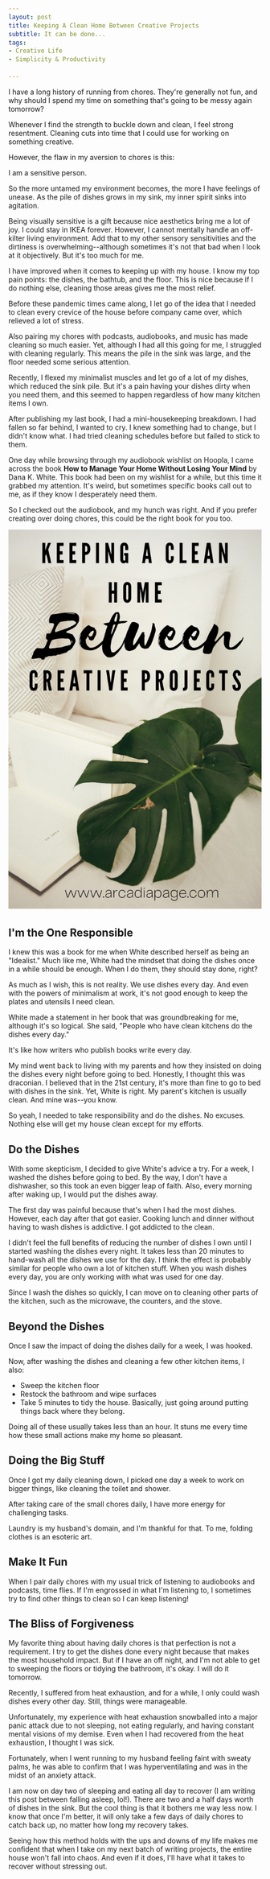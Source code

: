 ```yaml
---
layout: post
title: Keeping A Clean Home Between Creative Projects
subtitle: It can be done...
tags:
- Creative Life
- Simplicity & Productivity

---
```

I have a long history of running from chores. They're generally not fun, and why should I spend my time on something that's going to be messy again tomorrow?

Whenever I find the strength to buckle down and clean, I feel strong resentment. Cleaning cuts into time that I could use for working on something creative.

However, the flaw in my aversion to chores is this:

I am a sensitive person.

So the more untamed my environment becomes, the more I have feelings of unease. As the pile of dishes grows in my sink, my inner spirit sinks into agitation.

Being visually sensitive is a gift because nice aesthetics bring me a lot of joy. I could stay in IKEA forever. However, I cannot mentally handle an off-kilter living environment. Add that to my other sensory sensitivities and the dirtiness is overwhelming--although sometimes it's not that bad when I look at it objectively. But it's too much for me.

I have improved when it comes to keeping up with my house. I know my top pain points: the dishes, the bathtub, and the floor. This is nice because if I do nothing else, cleaning those areas gives me the most relief.

Before these pandemic times came along, I let go of the idea that I needed to clean every crevice of the house before company came over, which relieved a lot of stress.

Also pairing my chores with podcasts, audiobooks, and music has made cleaning so much easier. Yet, although I had all this going for me, I struggled with cleaning regularly. This means the pile in the sink was large, and the floor needed some serious attention.

Recently, I flexed my minimalist muscles and let go of a lot of my dishes, which reduced the sink pile. But it's a pain having your dishes dirty when you need them, and this seemed to happen regardless of how many kitchen items I own.

After publishing my last book, I had a mini-housekeeping breakdown. I had fallen so far behind, I wanted to cry. I knew something had to change, but I didn't know what. I had tried cleaning schedules before but failed to stick to them.

One day while browsing through my audiobook wishlist on Hoopla, I came across the book **How to Manage Your Home Without Losing Your Mind** by Dana K. White. This book had been on my wishlist for a while, but this time it grabbed my attention. It's weird, but sometimes specific books call out to me, as if they know I desperately need them.

So I checked out the audiobook, and my hunch was right. And if you prefer creating over doing chores, this could be the right book for you too.

![](/uploads/keeping-a-clean-home.png)

## I'm the One Responsible

I knew this was a book for me when White described herself as being an "Idealist." Much like me, White had the mindset that doing the dishes once in a while should be enough. When I do them, they should stay done, right?

As much as I wish, this is not reality. We use dishes every day. And even with the powers of minimalism at work, it's not good enough to keep the plates and utensils I need clean.

White made a statement in her book that was groundbreaking for me, although it's so logical. She said, "People who have clean kitchens do the dishes every day."

It's like how writers who publish books write every day.

My mind went back to living with my parents and how they insisted on doing the dishes every night before going to bed. Honestly, I thought this was draconian. I believed that in the 21st century, it's more than fine to go to bed with dishes in the sink. Yet, White is right. My parent's kitchen is usually clean. And mine was--you know.

So yeah, I needed to take responsibility and do the dishes. No excuses. Nothing else will get my house clean except for my efforts.

## Do the Dishes

With some skepticism, I decided to give White's advice a try. For a week, I washed the dishes before going to bed. By the way, I don't have a dishwasher, so this took an even bigger leap of faith. Also, every morning after waking up, I would put the dishes away.

The first day was painful because that's when I had the most dishes. However, each day after that got easier. Cooking lunch and dinner without having to wash dishes is addictive. I got addicted to the clean.

I didn't feel the full benefits of reducing the number of dishes I own until I started washing the dishes every night. It takes less than 20 minutes to hand-wash all the dishes we use for the day. I think the effect is probably similar for people who own a lot of kitchen stuff. When you wash dishes every day, you are only working with what was used for one day.

Since I wash the dishes so quickly, I can move on to cleaning other parts of the kitchen, such as the microwave, the counters, and the stove.

## Beyond the Dishes

Once I saw the impact of doing the dishes daily for a week, I was hooked.

Now, after washing the dishes and cleaning a few other kitchen items, I also:

* Sweep the kitchen floor
* Restock the bathroom and wipe surfaces
* Take 5 minutes to tidy the house. Basically, just going around putting things back where they belong.

Doing all of these usually takes less than an hour. It stuns me every time how these small actions make my home so pleasant.

## Doing the Big Stuff

Once I got my daily cleaning down, I picked one day a week to work on bigger things, like cleaning the toilet and shower.

After taking care of the small chores daily, I have more energy for challenging tasks.

Laundry is my husband's domain, and I'm thankful for that. To me, folding clothes is an esoteric art.

## Make It Fun

When I pair daily chores with my usual trick of listening to audiobooks and podcasts, time flies. If I'm engrossed in what I'm listening to, I sometimes try to find other things to clean so I can keep listening!

## The Bliss of Forgiveness

My favorite thing about having daily chores is that perfection is not a requirement. I try to get the dishes done every night because that makes the most household impact. But if I have an off night, and I'm not able to get to sweeping the floors or tidying the bathroom, it's okay. I will do it tomorrow.

Recently, I suffered from heat exhaustion, and for a while, I only could wash dishes every other day. Still, things were manageable.

Unfortunately, my experience with heat exhaustion snowballed into a major panic attack due to not sleeping, not eating regularly, and having constant mental visions of my demise. Even when I had recovered from the heat exhaustion, I thought I was sick.

Fortunately, when I went running to my husband feeling faint with sweaty palms, he was able to confirm that I was hyperventilating and was in the midst of an anxiety attack.

I am now on day two of sleeping and eating all day to recover (I am writing this post between falling asleep, lol!). There are two and a half days worth of dishes in the sink. But the cool thing is that it bothers me way less now. I know that once I'm better, it will only take a few days of daily chores to catch back up, no matter how long my recovery takes.

Seeing how this method holds with the ups and downs of my life makes me confident that when I take on my next batch of writing projects, the entire house won't fall into chaos. And even if it does, I'll have what it takes to recover without stressing out.